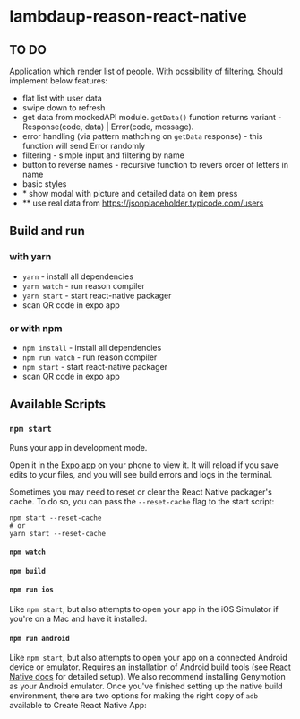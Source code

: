 # lambdaup-reason-react-native

## TO DO
Application which render list of people. With possibility of filtering. Should implement below features:
 - flat list with user data
 - swipe down to refresh
 - get data from mockedAPI module. `getData()` function returns variant - Response(code, data) | Error(code, message).
 - error handling (via pattern mathching on `getData` response) - this function will send Error randomly
 - filtering - simple input and filtering by name
 - button to reverse names - recursive function to revers order of letters in name
 - basic styles
 - \* show modal with picture and detailed data on item press
 - ** use real data from https://jsonplaceholder.typicode.com/users

## Build and run
### with yarn
- `yarn` - install all dependencies
- `yarn watch` - run reason compiler
- `yarn start` - start react-native packager
- scan QR code in expo app

### or with npm
- `npm install` - install all dependencies
- `npm run watch` - run reason compiler
- `npm start` - start react-native packager
- scan QR code in expo app

## Available Scripts
### `npm start`

Runs your app in development mode.

Open it in the [Expo app](https://expo.io) on your phone to view it. It will reload if you save edits to your files, and you will see build errors and logs in the terminal.

Sometimes you may need to reset or clear the React Native packager's cache. To do so, you can pass the `--reset-cache` flag to the start script:

```
npm start --reset-cache
# or
yarn start --reset-cache
```

#### `npm watch`

#### `npm build`

#### `npm run ios`

Like `npm start`, but also attempts to open your app in the iOS Simulator if you're on a Mac and have it installed.

#### `npm run android`

Like `npm start`, but also attempts to open your app on a connected Android device or emulator. Requires an installation of Android build tools (see [React Native docs](https://facebook.github.io/react-native/docs/getting-started.html) for detailed setup). We also recommend installing Genymotion as your Android emulator. Once you've finished setting up the native build environment, there are two options for making the right copy of `adb` available to Create React Native App: